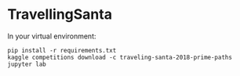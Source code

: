 # TravellingSanta

In your virtual environment:

    pip install -r requirements.txt
    kaggle competitions download -c traveling-santa-2018-prime-paths
    jupyter lab
